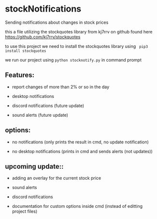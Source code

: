 # stockNotifications
Sending notifications about changes in stock prices



this a file utilizing the stockquotes library from kj7rrv on github
found here https://github.com/kj7rrv/stockquotes

to use this project we need to install the stockquotes library using
``` pip3 install stockquotes```





we run our project using 
```python stocknotify.py``` 
in command prompt



## **Features:**

- report changes of more than 2% or so in the day
- desktop notifications<picture of the desktop notification>

- discord notifications (future update)<picture of the discord>
- sound alerts (future update)


## **options:**


  - no notifications (only prints the result in cmd, no update notification)

  - no desktop notifications (prints in cmd and sends alerts (not updates))


## **upcoming update::**

  - adding an overlay for the current stock price

  - sound alerts

  - discord notifications
  - documentation for custom options inside cmd (instead of editting project files)





